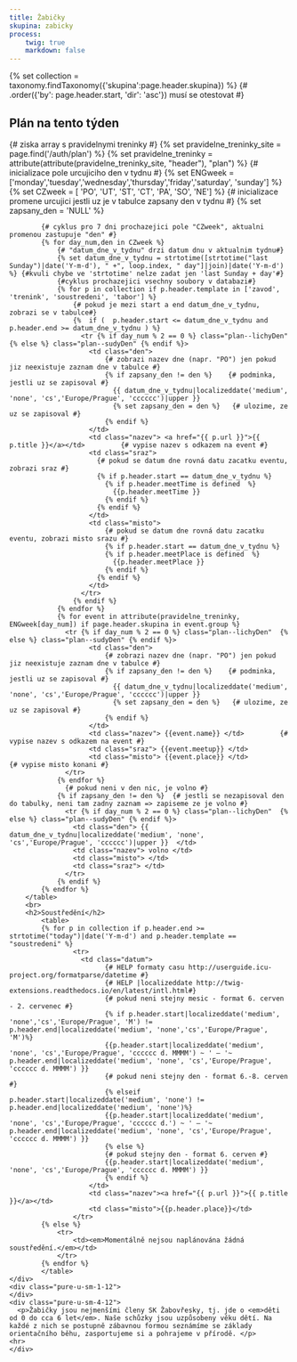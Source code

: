 ```yaml
---
title: Žabičky
skupina: zabicky
process:
    twig: true
    markdown: false
---
```



 {% set collection = taxonomy.findTaxonomy({'skupina':page.header.skupina})  %}  {# .order({'by': page.header.start, 'dir': 'asc'}) musí se otestovat #}
<div class="pure-g"> 
    <div class="pure-u-1">
    <div class="pure-u-1 pure-u-sm-6-12" id="plan">
        <h2>Plán na tento týden</h2>
        {# ziska array s pravidelnymi treninky #}
        {% set pravidelne_treninky_site = page.find('/auth/plan') %}
        {% set pravidelne_treninky =  attribute(attribute(pravidelne_treninky_site, "header"), "plan") %}
        <table class="plan">
            {# inicializace pole urcujiciho den v tydnu #}
            {% set ENGweek = ['monday','tuesday','wednesday','thursday','friday','saturday', 'sunday'] %}
            {% set CZweek = [ 'PO', 'UT', 'ST', 'CT', 'PA', 'SO', 'NE'] %}
            {# inicializace promene urcujici jestli uz je v tabulce zapsany den v tydnu #}
            {% set zapsany_den = 'NULL' %}

            {# cyklus pro 7 dni prochazejici pole "CZweek", aktualni promenou zastupuje "den" #}
            {% for day_num,den in CZweek %}
                {# "datum_dne_v_tydnu" drzi datum dnu v aktualnim tydnu#}
                {% set datum_dne_v_tydnu = strtotime([strtotime("last Sunday")|date('Y-m-d'), " +", loop.index, " day"]|join)|date('Y-m-d') %} {#kvuli chybe ve 'strtotime' nelze zadat jen 'last Sunday + day'#}
                {#cyklus prochazejici vsechny soubory v databazi#}
                {% for p in collection if p.header.template in ['zavod', 'trenink', 'soustredeni', 'tabor'] %}
                    {# pokud je mezi start a end datum_dne_v_tydnu, zobrazi se v tabulce#}
                    {%  if (  p.header.start <= datum_dne_v_tydnu and p.header.end >= datum_dne_v_tydnu ) %}
                      <tr {% if day_num % 2 == 0 %} class="plan--lichyDen"  {% else %} class="plan--sudyDen" {% endif %}>
                        <td class="den">
                            {# zobrazi nazev dne (napr. "PO") jen pokud jiz neexistuje zaznam dne v tabulce #}
                            {% if zapsany_den != den %}    {# podminka, jestli uz se zapisoval #}
                              {{ datum_dne_v_tydnu|localizeddate('medium', 'none', 'cs','Europe/Prague', 'cccccc')|upper }}
                              {% set zapsany_den = den %}   {# ulozime, ze uz se zapisoval #}
                            {% endif %}
                        </td>
                        <td class="nazev"> <a href="{{ p.url }}">{{ p.title }}</a></td>         {# vypise nazev s odkazem na event #}
                        <td class="sraz">
                          {# pokud se datum dne rovná datu zacatku eventu, zobrazi sraz #}
                          {% if p.header.start == datum_dne_v_tydnu %}
                            {% if p.header.meetTime is defined  %}
                              {{p.header.meetTime }}
                            {% endif %}
                          {% endif %}
                        </td>    
                        <td class="misto"> 
                            {# pokud se datum dne rovná datu zacatku eventu, zobrazi misto srazu #}
                            {% if p.header.start == datum_dne_v_tydnu %}
                            {% if p.header.meetPlace is defined  %}
                              {{p.header.meetPlace }}
                            {% endif %}
                          {% endif %}
                        </td>                            
                      </tr>
                    {% endif %}
                {% endfor %}
                {% for event in attribute(pravidelne_treninky, ENGweek[day_num]) if page.header.skupina in event.group %}
                  <tr {% if day_num % 2 == 0 %} class="plan--lichyDen"  {% else %} class="plan--sudyDen" {% endif %}>
                        <td class="den">
                            {# zobrazi nazev dne (napr. "PO") jen pokud jiz neexistuje zaznam dne v tabulce #}
                            {% if zapsany_den != den %}    {# podminka, jestli uz se zapisoval #}
                              {{ datum_dne_v_tydnu|localizeddate('medium', 'none', 'cs','Europe/Prague', 'cccccc')|upper }}
                              {% set zapsany_den = den %}   {# ulozime, ze uz se zapisoval #}
                            {% endif %}
                        </td>
                        <td class="nazev"> {{event.name}} </td>         {# vypise nazev s odkazem na event #}
                        <td class="sraz"> {{event.meetup}} </td>
                        <td class="misto"> {{event.place}} </td>                            {# vypise misto konani #}
                  </tr>
                {% endfor %}
                  {# pokud neni v den nic, je volno #}
                {% if zapsany_den != den %}  {# jestli se nezapisoval den do tabulky, neni tam zadny zaznam => zapiseme ze je volno #}
                  <tr {% if day_num % 2 == 0 %} class="plan--lichyDen"  {% else %} class="plan--sudyDen" {% endif %}>
                    <td class="den"> {{ datum_dne_v_tydnu|localizeddate('medium', 'none', 'cs','Europe/Prague', 'cccccc')|upper }}  </td>
                    <td class="nazev"> volno </td>
                    <td class="misto"> </td>
                    <td class="sraz"> </td>
                  </tr>
                {% endif %}
            {% endfor %}
        </table>
        <br>
        <h2>Soustředění</h2>
            <table>
            {% for p in collection if p.header.end >= strtotime("today")|date('Y-m-d') and p.header.template == "soustredeni" %}
                    <tr>
                      <td class="datum">
                            {# HELP formaty casu http://userguide.icu-project.org/formatparse/datetime #}
                            {# HELP |localizeddate http://twig-extensions.readthedocs.io/en/latest/intl.html#}
                            {# pokud neni stejny mesic - format 6. cerven - 2. cervenec #}
                            {% if p.header.start|localizeddate('medium', 'none','cs','Europe/Prague', 'M') != p.header.end|localizeddate('medium', 'none','cs','Europe/Prague', 'M')%}
                            {{p.header.start|localizeddate('medium', 'none', 'cs','Europe/Prague', 'cccccc d. MMMM') ~ ' — '~ p.header.end|localizeddate('medium', 'none', 'cs','Europe/Prague', 'cccccc d. MMMM') }}
                            {# pokud neni stejny den - format 6.-8. cerven #}
                            {% elseif p.header.start|localizeddate('medium', 'none') != p.header.end|localizeddate('medium', 'none')%}
                            {{p.header.start|localizeddate('medium', 'none', 'cs','Europe/Prague', 'cccccc d.') ~ ' — '~ p.header.end|localizeddate('medium', 'none', 'cs','Europe/Prague', 'cccccc d. MMMM') }}
                            {% else %}
                            {# pokud stejny den - format 6. cerven #}
                            {{p.header.start|localizeddate('medium', 'none', 'cs','Europe/Prague', 'cccccc d. MMMM') }}
                            {% endif %}
                        </td>
                        <td class="nazev"><a href="{{ p.url }}">{{ p.title }}</a></td>
                        <td class="misto">{{p.header.place}}</td>
                    </tr>
            {% else %}
                <tr>
                    <td><em>Momentálně nejsou naplánována žádná soustředění.</em></td>
                </tr>
            {% endfor %}
            </table>
    </div>
    <div class="pure-u-sm-1-12">
    </div>
    <div class="pure-u-sm-4-12">
      <p>Žabičky jsou nejmenšími členy SK Žabovřesky, tj. jde o <em>děti od 0 do cca 6 let</em>. Naše schůzky jsou uzpůsobeny věku dětí. Na každé z nich se postupně zábavnou formou seznámíme se základy orientačního běhu, zasportujeme si a pohrajeme v přírodě. </p>
    <hr>
    </div>
</div> <!-- pure-g -->